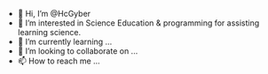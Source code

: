 - 👋 Hi, I’m @HcGyber
- 👀 I’m interested in Science Education & programming for assisting learning science.
- 🌱 I’m currently learning ...
- 💞️ I’m looking to collaborate on ...
- 📫 How to reach me ...

<!---
HcGyber/HcGyber is a ✨ special ✨ repository because its `README.md` (this file) appears on your GitHub profile.
You can click the Preview link to take a look at your changes.
--->
